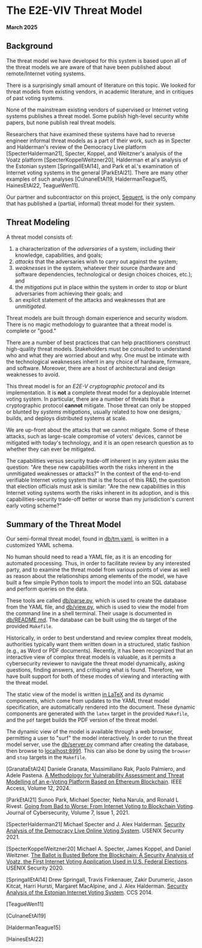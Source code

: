# The E2E-VIV Threat Model

**March 2025**

## Background

The threat model we have developed for this system is based upon all of the threat models we are aware of that have been published about remote/Internet voting systems.

There is a surprisingly small amount of literature on this topic.  We looked for threat models from existing vendors, in academic literature, and in critiques of past voting systems.

None of the mainstream existing vendors of supervised or Internet voting systems publishes a threat model.  Some publish high-level security white papers, but none publish real threat models.

Researchers that have examined these systems have had to reverse engineer informal threat models as a part of their work, such as in Specter and Halderman's review of the Democracy Live platform [SpecterHalderman21], Specter, Koppel, and Weitzner's analysis of the Voatz platform [SpecterKoppelWeitzner20], Halderman et al's analysis of the Estonian system [SpringallEtAl14], and Park et al.'s examination of Internet voting systems in the general [ParkEtAl21].  There are many other examples of such analyses [CulnaneEtAl19, HaldermanTeague15, HainesEtAl22, TeagueWen11].

Our partner and subcontractor on this project, [Sequent](https://sequentech.io/), is the only company that has published a (partial, informal) threat model for their system.

## Threat Modeling

A threat model consists of:
 1. a characterization of the *adversaries* of a system, including their knowledge, capabilities, and goals;
 2. *attacks* that the adversaries wish to carry out against the system;
 3. *weaknesses* in the system, whatever their source (hardware and software dependencies, technological or design choices choices, etc.); and
 4. the *mitigations* put in place within the system in order to stop or blunt adversaries from achieving their goals; and
 5. an explicit statement of the attacks and weaknesses that are *unmitigated*.

Threat models are built through domain experience and security wisdom.  There is no magic methodology to guarantee that a threat model is complete or "good."

There are a number of best practices that can help practitioners construct high-quality threat models.  Stakeholders must be consulted to understand who and what they are worried about and why.  One must be intimate with the technological weaknesses inherit in any choice of hardware, firmware, and software.  Moreover, there are a host of architectural and design weaknesses to avoid.

This threat model is for an *E2E-V cryptographic protocol* and its implementation.  It is **not** a complete threat model for a deployable Internet voting system.  In particular, there are a number of threats that a cryptographic protocol **cannot** mitigate.  Those threat can only be stopped or blunted by *systems mitigations*, usually related to how one designs, builds, and deploys distributed systems at scale.

We are up-front about the attacks that we cannot mitigate.  Some of these attacks, such as large-scale compromise of voters' devices, cannot be mitigated with today's technology, and it is an open research question as to whether they can ever be mitigated.

The capabilities versus security trade-off inherent in any system asks the question: "Are these new capabilities worth the risks inherent in the unmitigated weaknesses or attacks?"  In the context of the end-to-end verifiable Internet voting system that is the focus of this R&D, the question that election officials must ask is similar: "Are the new capabilities in this Internet voting systems worth the risks inherent in its adoption, and is this capabilities-security trade-off better or worse than my jurisdiction's current early voting scheme?"

## Summary of the Threat Model

Our semi-formal threat model, found in [db/tm.yaml](db/tm.yaml), is written in a customized YAML schema.

No human should need to read a YAML file, as it is an encoding for automated processing.  Thus, in order to facilitate review by any interested party, and to examine the threat model from various points of view as well as reason about the relationships among elements of the model, we have built a few simple Python tools to import the model into an SQL database and perform queries on the data.

These tools are called [db/parse.py](db/parse.py), which is used to create the database from the YAML file, and [db/view.py](db/view.py), which is used to view the model from the command line in a shell terminal.  Their usage is documented in [db/README.md](db/README.md).  The database can be built using the `db` target of the provided `Makefile`.

Historically, in order to best understand and review complex threat models, authorities typically want them written down in a structured, static fashion (e.g., as Word or PDF documents). Recently, it has been recognized that an interactive view of complex threat models is valuable, as it permits a cybersecurity reviewer to navigate the threat model dynamically, asking questions, finding answers, and critiquing what is found. Therefore, we have built support for both of these modes of viewing and interacting with the threat model.

The static view of the model is written [in LaTeX](threat-model.tex) and its dynamic components, which come from updates to the YAML threat model specification, are automatically rendered into the document.  These dynamic components are generated with the `latex` target in the provided `Makefile`, and the `pdf` target builds the PDF version of the threat model.

The dynamic view of the model is available through a web browser, permitting a user to "surf" the model interactively.  In order to run the threat model server, use the [db/server.py](db/server.py) command after creating the database, then browse to [localhost:8991]().  This can also be done by using the `browser` and `stop` targets in
the `Makefile`.

[GranataEtAl24] Daniele Granata, Massimiliano Rak, Paolo Palmiero, and Adele Pastena.  [A Methodology for Vulnerability Assessment and Threat Modelling of an e-Voting Platform Based on Ethereum Blockchain](https://ieeexplore.ieee.org/stamp/stamp.jsp?arnumber=10750196).  IEEE Access, Volume 12, 2024.

[ParkEtAl21] Sunoo Park, Michael Specter, Neha Narula, and Ronald L Rivest.  [Going from Bad to Worse: From Internet Voting to Blockchain Voting](https://academic.oup.com/cybersecurity/article/7/1/tyaa025/6137886).  Journal of Cybersecurity, Volume 7, Issue 1, 2021.

[SpecterHalderman21] Michael Specter and J. Alex Halderman.  [Security Analysis of the Democracy Live Online Voting System](https://www.usenix.org/conference/usenixsecurity21/presentation/specter-security).  USENIX Security 2021.

[SpecterKoppelWeitzner20] Michael A. Specter, James Koppel, and Daniel Weitzner. [The Ballot is Busted Before the Blockchain: A Security Analysis of Voatz, the First Internet Voting Application Used in U.S. Federal Elections](https://www.usenix.org/conference/usenixsecurity20/presentation/specter).  USENIX Security 2020.

[SpringallEtAl14] Drew Springall, Travis Finkenauer, Zakir Durumeric, Jason Kitcat, Harri Hursti, Margaret MacAlpine, and J. Alex Halderman.  [Security Analysis of the Estonian Internet Voting System](https://dl.acm.org/doi/10.1145/2660267.2660315).  CCS 2014.

[TeagueWen11]

[CulnaneEtAl19]

[HaldermanTeague15]

[HainesEtAl22]
